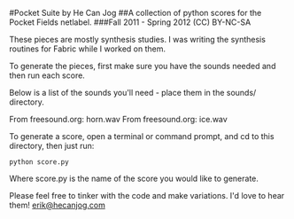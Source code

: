 #Pocket Suite by He Can Jog
##A collection of python scores for the Pocket Fields netlabel.
###Fall 2011 - Spring 2012 (CC) BY-NC-SA

These pieces are mostly synthesis studies. I was writing the 
synthesis routines for Fabric while I worked on them.

To generate the pieces, first make sure you have the sounds 
needed and then run each score.

Below is a list of the sounds you'll need - place them in the 
sounds/ directory.

From freesound.org: horn.wav
From freesound.org: ice.wav

To generate a score, open a terminal or command prompt, and 
cd to this directory, then just run:

    python score.py

Where score.py is the name of the score you would like to generate.

Please feel free to tinker with the code and make variations. I'd 
love to hear them! erik@hecanjog.com
